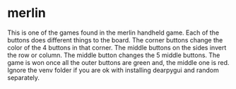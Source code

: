 # merlin
This is one of the games found in the merlin handheld game. Each of the buttons does different things to the board. 
The corner buttons change the color of the 4 buttons in that corner. The middle buttons on the sides invert the row or column. 
The middle button changes the 5 middle buttons. The game is won once all the outer buttons are green and, the middle one is red. 
Ignore the venv folder if you are ok with installing dearpygui and random separately.
